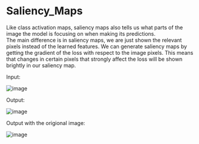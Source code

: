 # Saliency_Maps
Like class activation maps, saliency maps also tells us what parts of the image the model is focusing on when making its predictions.  
The main difference is in saliency maps, we are just shown the relevant pixels instead of the learned features.
We can generate saliency maps by getting the gradient of the loss with respect to the image pixels. 
This means that changes in certain pixels that strongly affect the loss will be shown brightly in our saliency map.

Input:

![image](https://user-images.githubusercontent.com/64538407/112746145-cdd3e280-8fb5-11eb-9678-8745f2ea32d3.png)


Output:

![image](https://user-images.githubusercontent.com/64538407/112746152-d7f5e100-8fb5-11eb-8e65-f7dcf4721747.png)

Output with the origional image:

![image](https://user-images.githubusercontent.com/64538407/112746163-e5ab6680-8fb5-11eb-8aff-5d1ab8338732.png)
